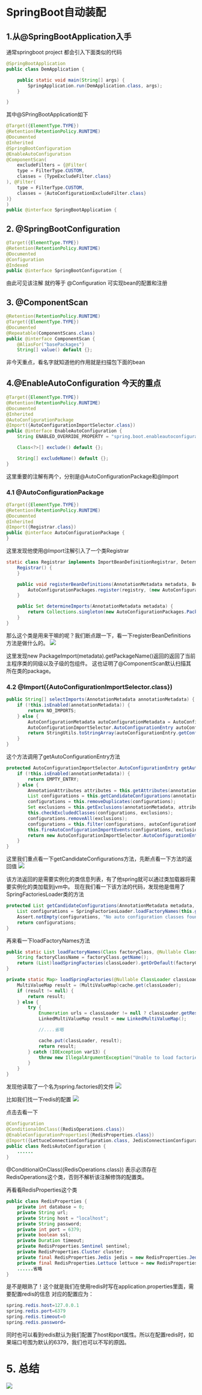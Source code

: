 # SpringBoot自动装配

## 1.从@SpringBootApplication入手
通常springboot project 都会引入下面类似的代码
```java
@SpringBootApplication
public class DemApplication {

    public static void main(String[] args) {
        SpringApplication.run(DemApplication.class, args);
    }

}
```
其中@SPringBootApplication如下
```java
@Target({ElementType.TYPE})
@Retention(RetentionPolicy.RUNTIME)
@Documented
@Inherited
@SpringBootConfiguration
@EnableAutoConfiguration
@ComponentScan(
    excludeFilters = {@Filter(
    type = FilterType.CUSTOM,
    classes = {TypeExcludeFilter.class}
), @Filter(
    type = FilterType.CUSTOM,
    classes = {AutoConfigurationExcludeFilter.class}
)}
)
public @interface SpringBootApplication {
```
## 2. @SpringBootConfiguration
```java
@Target({ElementType.TYPE})
@Retention(RetentionPolicy.RUNTIME)
@Documented
@Configuration
@Indexed
public @interface SpringBootConfiguration {
```
由此可见该注解 就约等于 @Configuration 可实现bean的配置和注册

## 3. @ComponentScan
```java
@Retention(RetentionPolicy.RUNTIME)
@Target({ElementType.TYPE})
@Documented
@Repeatable(ComponentScans.class)
public @interface ComponentScan {
    @AliasFor("basePackages")
    String[] value() default {};
```
非今天重点，看名字就知道他的作用就是扫描包下面的bean

## 4.@EnableAutoConfiguration 今天的重点
```java
@Target({ElementType.TYPE})
@Retention(RetentionPolicy.RUNTIME)
@Documented
@Inherited
@AutoConfigurationPackage
@Import({AutoConfigurationImportSelector.class})
public @interface EnableAutoConfiguration {
    String ENABLED_OVERRIDE_PROPERTY = "spring.boot.enableautoconfiguration";

    Class<?>[] exclude() default {};

    String[] excludeName() default {};
}
```
这里重要的注解有两个，分别是@AutoConfigurationPackage和@Import
### 4.1 @AutoConfigurationPackage
```java
@Target({ElementType.TYPE})
@Retention(RetentionPolicy.RUNTIME)
@Documented
@Inherited
@Import({Registrar.class})
public @interface AutoConfigurationPackage {
}
```
这里发现他使用@Import注解引入了一个类Registrar
```java
static class Registrar implements ImportBeanDefinitionRegistrar, DeterminableImports {
    Registrar() {
    }

    public void registerBeanDefinitions(AnnotationMetadata metadata, BeanDefinitionRegistry registry) {
        AutoConfigurationPackages.register(registry, (new AutoConfigurationPackages.PackageImport(metadata)).getPackageName());
    }

    public Set determineImports(AnnotationMetadata metadata) {
        return Collections.singleton(new AutoConfigurationPackages.PackageImport(metadata));
    }
}
```
那么这个类是用来干嘛的呢？我们断点跟一下，看一下registerBeanDefinitions方法是做什么的。
![](../../pics/spring/自动装配4.webp)

这里发现new PackageImport(metadata).getPackageName()返回的返回了当前主程序类的同级以及子级的包组件。
这也证明了@ComponentScan默认扫描其所在类的package。

### 4.2 @Import({AutoConfigurationImportSelector.class})
```java
public String[] selectImports(AnnotationMetadata annotationMetadata) {
    if (!this.isEnabled(annotationMetadata)) {
        return NO_IMPORTS;
    } else {
        AutoConfigurationMetadata autoConfigurationMetadata = AutoConfigurationMetadataLoader.loadMetadata(this.beanClassLoader);
        AutoConfigurationImportSelector.AutoConfigurationEntry autoConfigurationEntry = this.getAutoConfigurationEntry(autoConfigurationMetadata, annotationMetadata);
        return StringUtils.toStringArray(autoConfigurationEntry.getConfigurations());
    }
}
```
这个方法调用了getAutoConfigurationEntry方法
```java
protected AutoConfigurationImportSelector.AutoConfigurationEntry getAutoConfigurationEntry(AutoConfigurationMetadata autoConfigurationMetadata, AnnotationMetadata annotationMetadata) {
    if (!this.isEnabled(annotationMetadata)) {
        return EMPTY_ENTRY;
    } else {
        AnnotationAttributes attributes = this.getAttributes(annotationMetadata);
        List configurations = this.getCandidateConfigurations(annotationMetadata, attributes);
        configurations = this.removeDuplicates(configurations);
        Set exclusions = this.getExclusions(annotationMetadata, attributes);
        this.checkExcludedClasses(configurations, exclusions);
        configurations.removeAll(exclusions);
        configurations = this.filter(configurations, autoConfigurationMetadata);
        this.fireAutoConfigurationImportEvents(configurations, exclusions);
        return new AutoConfigurationImportSelector.AutoConfigurationEntry(configurations, exclusions);
    }
}
```
这里我们重点看一下getCandidateConfigurations方法，先断点看一下方法的返回值
![](../../pics/spring/自动装配3.webp)

该方法返回的是需要实例化的类信息列表，有了他spring就可以通过类加载器将需要实例化的类加载到jvm中。
现在我们看一下该方法的代码，发现他是借用了SpringFactoriesLoader类的方法
```java
protected List getCandidateConfigurations(AnnotationMetadata metadata, AnnotationAttributes attributes) {
    List configurations = SpringFactoriesLoader.loadFactoryNames(this.getSpringFactoriesLoaderFactoryClass(), this.getBeanClassLoader());
    Assert.notEmpty(configurations, "No auto configuration classes found in META-INF/spring.factories. If you are using a custom packaging, make sure that file is correct.");
    return configurations;
}
```
再来看一下loadFactoryNames方法
```java
public static List loadFactoryNames(Class factoryClass, @Nullable ClassLoader classLoader) {
    String factoryClassName = factoryClass.getName();
    return (List)loadSpringFactories(classLoader).getOrDefault(factoryClassName, Collections.emptyList());
}

private static Map> loadSpringFactories(@Nullable ClassLoader classLoader) {
    MultiValueMap result = (MultiValueMap)cache.get(classLoader);
    if (result != null) {
        return result;
    } else {
        try {
            Enumeration urls = classLoader != null ? classLoader.getResources("META-INF/spring.factories") : ClassLoader.getSystemResources("META-INF/spring.factories");
            LinkedMultiValueMap result = new LinkedMultiValueMap();

            //....省略

            cache.put(classLoader, result);
            return result;
        } catch (IOException var13) {
            throw new IllegalArgumentException("Unable to load factories from location [META-INF/spring.factories]", var13);
        }
    }
}
```
发现他读取了一个名为spring.factories的文件
![](../../pics/spring/自动装配1.webp)

比如我们找一下redis的配置
![](../../pics/spring/自动装配2.webp)

点击去看一下
```java
@Configuration
@ConditionalOnClass({RedisOperations.class})
@EnableConfigurationProperties({RedisProperties.class})
@Import({LettuceConnectionConfiguration.class, JedisConnectionConfiguration.class})
public class RedisAutoConfiguration {
    ......
}
```
@ConditionalOnClass({RedisOperations.class})    表示必须存在RedisOperations这个类，否则不解析该注解修饰的配置类。

再看看RedisProperties这个类
```java
public class RedisProperties {
    private int database = 0;
    private String url;
    private String host = "localhost";
    private String password;
    private int port = 6379;
    private boolean ssl;
    private Duration timeout;
    private RedisProperties.Sentinel sentinel;
    private RedisProperties.Cluster cluster;
    private final RedisProperties.Jedis jedis = new RedisProperties.Jedis();
    private final RedisProperties.Lettuce lettuce = new RedisProperties.Lettuce();
    ......省略
}
```
是不是眼熟了！这个就是我们在使用redis时写在application.properties里面，需要配置redis的信息
对应的配置应为：
```java
spring.redis.host=127.0.0.1
spring.redis.port=6379   
spring.redis.timeout=0
spring.redis.password=
```
同时也可以看到redis默认为我们配置了host和port属性。所以在配置redis时，如果端口号围为默认的6379，我们也可以不写的原因。

# 5. 总结

![](../../pics/spring/自动装配流程.png)